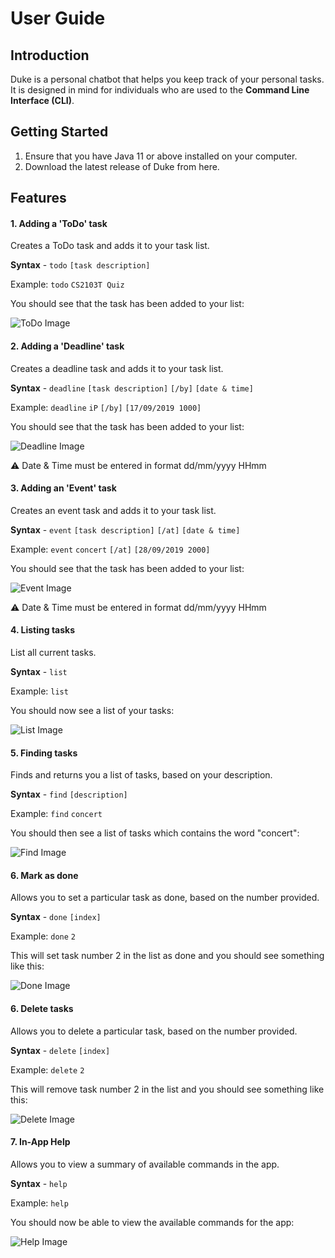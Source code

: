 # User Guide

## Introduction
Duke is a personal chatbot that helps you keep track of your personal tasks. It is designed in mind for individuals who are used to the **Command Line Interface (CLI)**. 

## Getting Started
1. Ensure that you have Java 11 or above installed on your computer.
2. Download the latest release of Duke from here.

## Features
#### 1. Adding a 'ToDo' task

Creates a ToDo task and adds it to your task list.

**Syntax** - `todo` `[task description]`

Example: `todo` `CS2103T Quiz`

You should see that the task has been added to your list:

![ToDo Image](https://github.com/bigjunnn/duke/blob/master/docs/ToDo.png)

#### 2. Adding a 'Deadline' task

Creates a deadline task and adds it to your task list.

**Syntax** - `deadline` `[task description]` `[/by]` `[date & time]`

Example: `deadline` `iP` `[/by]` `[17/09/2019 1000]`

You should see that the task has been added to your list:

![Deadline Image](https://github.com/bigjunnn/duke/blob/master/docs/Deadline.png)

:warning: Date & Time must be entered in format dd/mm/yyyy HHmm

#### 3. Adding an 'Event' task

Creates an event task and adds it to your task list.

**Syntax** - `event` `[task description]` `[/at]` `[date & time]`

Example: `event` `concert` `[/at]` `[28/09/2019 2000]`

You should see that the task has been added to your list:

![Event Image](https://github.com/bigjunnn/duke/blob/master/docs/Event.png)

:warning: Date & Time must be entered in format dd/mm/yyyy HHmm

#### 4. Listing tasks

List all current tasks. 

**Syntax** - `list`

Example: `list`

You should now see a list of your tasks:

![List Image](https://github.com/bigjunnn/duke/blob/master/docs/List.png)

#### 5. Finding tasks

Finds and returns you a list of tasks, based on your description.

**Syntax** - `find` `[description]`

Example: `find` `concert`

You should then see a list of tasks which contains the word "concert":

![Find Image](https://github.com/bigjunnn/duke/blob/master/docs/Find.png)

#### 6. Mark as done

Allows you to set a particular task as done, based on the number provided.

**Syntax** - `done` `[index]`

Example: `done` `2`

This will set task number 2 in the list as done and you should see something like this: 

![Done Image](https://github.com/bigjunnn/duke/blob/master/docs/Done.png)

#### 6. Delete tasks

Allows you to delete a particular task, based on the number provided.

**Syntax** - `delete` `[index]`

Example: `delete` `2`

This will remove task number 2 in the list and you should see something like this:

![Delete Image](https://github.com/bigjunnn/duke/blob/master/docs/Delete.png)

#### 7. In-App Help

Allows you to view a summary of available commands in the app.

**Syntax** - `help`

Example: `help`

You should now be able to view the available commands for the app:

![Help Image](https://github.com/bigjunnn/duke/blob/master/docs/Help.png)















